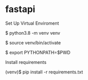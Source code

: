 # fastapi

Set Up Virtual Enviroment


$ python3.8 -m venv venv 

$ source venv/bin/activate

$ export PYTHONPATH=$PWD

Install requirements

(venv)$ pip install -r requirements.txt
